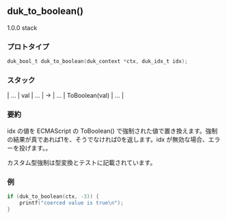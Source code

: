 ## duk_to_boolean() 

1.0.0 stack

### プロトタイプ

```c
duk_bool_t duk_to_boolean(duk_context *ctx, duk_idx_t idx);
```

### スタック

| ... | val | ... | -> | ... | ToBoolean(val) | ... |

### 要約

idx の値を ECMAScript の ToBoolean() で強制された値で置き換えます。強制の結果が真であれば1を、そうでなければ0を返します。idx が無効な場合、エラーを投げます。。

カスタム型強制は型変換とテストに記載されています。


### 例

```c
if (duk_to_boolean(ctx, -3)) {
    printf("coerced value is true\n");
}
```